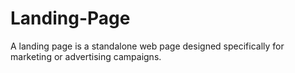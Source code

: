 # Landing-Page
A landing page is a standalone web page designed specifically for marketing or advertising campaigns.
